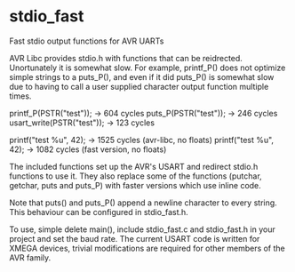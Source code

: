 # stdio_fast
Fast stdio output functions for AVR UARTs

AVR Libc provides stdio.h with functions that can be reidrected. Unortunately it is somewhat slow. For example, printf_P() does not optimize simple strings to a puts_P(), and even if it did puts_P() is somewhat slow due to having to call a user supplied character output function multiple times.

printf_P(PSTR("test"));     ->      604 cycles
puts_P(PSTR("test"));       ->      246 cycles
usart_write(PSTR("test"));  ->      123 cycles

printf("test %u", 42);		->		1525 cycles (avr-libc, no floats)
printf("test %u", 42);		->		1082 cycles (fast version, no floats)

The included functions set up the AVR's USART and redirect stdio.h functions to use it. They also replace some of the functions (putchar, getchar, puts and puts_P) with faster versions which use inline code.

Note that puts() and puts_P() append a newline character to every string. This behaviour can be configured in stdio_fast.h.

To use, simple delete main(), include stdio_fast.c and stdio_fast.h in your project and set the baud rate. The current USART code is written for XMEGA devices, trivial modifications are required for other members of the AVR family.

